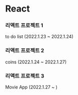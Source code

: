 # React

### 리액트 프로젝트 1
to do list (2022.1.23 ~ 2022.1.24)

### 리액트 프로젝트 2
coins (2022.1.24 ~ 2022.1.27)

### 리액트 프로젝트 3
Movie App (2022.1.27 ~ )
